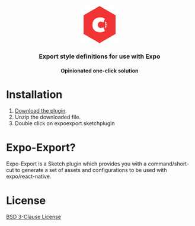 <p align="center">
  <a href="https://github.com/consento-org/expo-export">
    <img width="100" height="100" src="https://raw.githubusercontent.com/consento-org/expo-export/master/icon.png" />
  </a>
  <h3 align="center">Export style definitions for use with Expo</h3>
  <h4 align="center">Opinionated one-click solution</h4>
</p>

# Installation
1. <a href="https://github.com/consento-org/expo-export/releases/latest/download/expoexport.sketchplugin.zip" title="Download Expo-Export">Download the plugin</a>.
2. Unzip the downloaded file.
3. Double click on expoexport.sketchplugin

# Expo-Export?

Expo-Export is a Sketch plugin which provides you with a command/short-cut to generate a set of assets and configurations
to be used with expo/react-native.

# License

[BSD 3-Clause License](./LICENSE)
